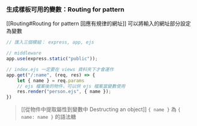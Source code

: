 ### 生成樣板可用的變數：Routing for pattern
[[Routing#Routing for pattern 回應有規律的網址]]
可以將輸入的網址部分設定為變數
```js
// 匯入三個模組： express, app, ejs

// middleware
app.use(express.static("public"));

// index.ejs 一定要在 views 資料夾下才會運作
app.get("/:name", (req, res) => {
	let { name } = req.params
	// ejs 檔案後的物件，可以供 ejs 檔案當變數使用
	res.render("person.ejs", { name });
})
```
> [[從物件中提取屬性到變數中 Destructing an object]]
> `{ name }` 為 `{ name: name }` 的語法糖